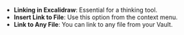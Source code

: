 
- **Linking in Excalidraw**: Essential for a thinking tool.
- **Insert Link to File**: Use this option from the context menu.
- **Link to Any File**: You can link to any file from your Vault.